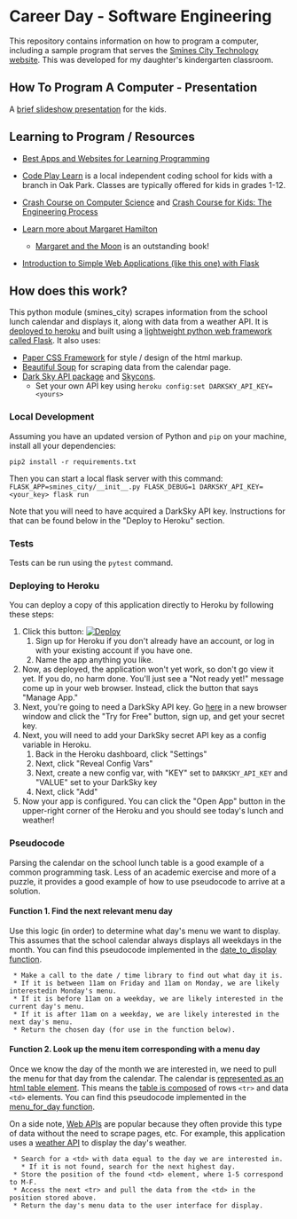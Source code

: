 # Career Day - Software Engineering

This repository contains information on how to program a computer, including a sample program that serves the [Smines City Technology website](https://smines.city). This was developed for my daughter's kindergarten classroom.

## How To Program A Computer - Presentation

A [brief slideshow presentation](https://docs.google.com/presentation/d/1b_1pT_NTi1K51UKJafgZk6ReqeyPi49H2iAuveSjHaE/edit?usp=sharing) for the kids.


## Learning to Program / Resources
 * [Best Apps and Websites for Learning Programming](https://www.commonsense.org/education/top-picks/best-apps-and-websites-for-learning-programming-and-coding)

 * [Code Play Learn](https://www.codeplaylearn.com) is a local independent coding school for kids with a branch in Oak Park. Classes are typically offered for kids in grades 1-12.

 * [Crash Course on Computer
   Science](https://www.youtube.com/playlist?list=PL8dPuuaLjXtNlUrzyH5r6jN9ulIgZBpdo)
   and [Crash Course for Kids: The Engineering
   Process](https://www.youtube.com/playlist?list=PLhz12vamHOnZ4ZDC0dS6C9HRN5Qrm0jHO)

 * [Learn more about Margaret Hamilton](https://en.wikipedia.org/wiki/Margaret_Hamilton_(scientist))
   * [Margaret and the Moon](https://www.penguinrandomhouse.com/books/536667/margaret-and-the-moon-by-dean-robbins-illustrated-by-lucy-knisley/9780399551857/) is an outstanding book!

 * [Introduction to Simple Web Applications (like this one) with Flask](http://www.compjour.org/lessons/flask-single-page/)

## How does this work?
This python module (smines_city) scrapes information from the school lunch calendar and displays it, along with data from a weather API. It is [deployed to heroku](https://devcenter.heroku.com/articles/getting-started-with-python) and built using a [lightweight python web framework called Flask](http://flask.pocoo.org). It also uses:
 * [Paper CSS Framework](https://www.getpapercss.com) for style / design of the html markup.
 * [Beautiful Soup](https://www.crummy.com/software/BeautifulSoup/) for scraping data from the calendar page.
 * [Dark Sky API package](https://github.com/ZeevG/python-forecast.io) and [Skycons](https://blog.darksky.net/skycons-unobtrustive-animated-weather-icons/).
   * Set your own API key using `heroku config:set DARKSKY_API_KEY=<yours>`

### Local Development
Assuming you have an updated version of Python and `pip` on your machine, install all your dependencies:

```
pip2 install -r requirements.txt 
```

Then you can start a local flask server with this command:
`FLASK_APP=smines_city/__init__.py FLASK_DEBUG=1 DARKSKY_API_KEY=<your_key> flask run`

Note that you will need to have acquired a DarkSky API key. Instructions for that can be found below in the "Deploy to Heroku" section.

### Tests
Tests can be run using the `pytest` command.

### Deploying to Heroku
You can deploy a copy of this application directly to Heroku by following these steps:
1. Click this button: [![Deploy](https://www.herokucdn.com/deploy/button.svg)](https://heroku.com/deploy?template=https://github.com/ekingery/How-To-Program-a-Computer)
   1. Sign up for Heroku if you don't already have an account, or log in with your existing account if you have one.
   1. Name the app anything you like.
1. Now, as deployed, the application won't yet work, so don't go view it yet. 
If you do, no harm done. You'll just see a "Not ready yet!" message come up in your
web browser. Instead, click the button that says "Manage App."
1. Next, you're going to need a DarkSky API key. Go [here](https://darksky.net/dev) in a new browser window and click the "Try for Free" button, sign up, and get your secret key.
1. Next, you will need to add your DarkSky secret API key as a config variable in Heroku.
   1. Back in the Heroku dashboard, click "Settings"
   1. Next, click "Reveal Config Vars"
   1. Next, create a new config var, with "KEY" set to `DARKSKY_API_KEY` and "VALUE" set to your DarkSky key
   1. Next, click "Add"
1. Now your app is configured. You can click the "Open App" button in the upper-right corner of the Heroku and you should see today's lunch and weather!

### Pseudocode
Parsing the calendar on the school lunch table is a good example of a common
programming task. Less of an academic exercise and more of a puzzle, it
provides a good example of how to use pseudocode to arrive at a solution.

#### Function 1. Find the next relevant menu day
Use this logic (in order) to determine what day's menu we want to display.
This assumes that the school calendar always displays all weekdays in the month.
You can find this pseudocode implemented in the [date_to_display function](./smines_city/util.py#L4).
```
 * Make a call to the date / time library to find out what day it is.
 * If it is between 11am on Friday and 11am on Monday, we are likely interestedin Monday's menu.
 * If it is before 11am on a weekday, we are likely interested in the current day's menu.
 * If it is after 11am on a weekday, we are likely interested in the next day's menu.
 * Return the chosen day (for use in the function below).
```

#### Function 2. Look up the menu item corresponding with a menu day
Once we know the day of the month we are interested in, we need to
pull the menu for that day from the calendar. The calendar is [represented as an html table element](./smines_city/tests/calendarcontent.html#L738). This means the [table is composed](https://developer.mozilla.org/en-US/docs/Learn/HTML/Tables/Basics) of rows `<tr>` and data `<td>` elements. You can find this pseudocode implemented in the [menu_for_day function](./smines_city/scraper.py#L6).

On a side note, [Web APIs](https://www.programmableweb.com/news/what-api-exactly/analysis/2015/12/03) are popular because they often provide this type of data without the need to scrape pages, etc. For example, this application uses a [weather API](https://darksky.net/dev) to display the day's weather.
```
 * Search for a <td> with data equal to the day we are interested in.
   * If it is not found, search for the next highest day.
 * Store the position of the found <td> element, where 1-5 correspond to M-F.
 * Access the next <tr> and pull the data from the <td> in the position stored above.
 * Return the day's menu data to the user interface for display.
```

